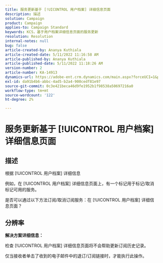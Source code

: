 ```yaml
---
title: 服务更新基于 [!UICONTROL 用户档案] 详细信息页面
description: 描述
solution: Campaign
product: Campaign
applies-to: Campaign Standard
keywords: KCS，基于用户档案详细信息页面的服务更新
resolution: Resolution
internal-notes: null
bug: false
article-created-by: Ananya Kuthiala
article-created-date: 5/11/2022 11:16:58 AM
article-published-by: Ananya Kuthiala
article-published-date: 5/11/2022 11:18:26 AM
version-number: 2
article-number: KA-14913
dynamics-url: https://adobe-ent.crm.dynamics.com/main.aspx?forceUCI=1&pagetype=entityrecord&etn=knowledgearticle&id=9bbe52db-1bd1-ec11-a7b5-0022480a8e40
exl-id: da91b4b6-abbc-4ad5-b2a4-900cedf81e97
source-git-commit: 0c3e421beca46d9fe1952b1f98538a50697216a0
workflow-type: tm+mt
source-wordcount: '122'
ht-degree: 2%

---
```


# 服务更新基于 [!UICONTROL 用户档案] 详细信息页面

## 描述


根据 [!UICONTROL 用户档案] 详细信息

例如，在 [!UICONTROL 用户档案] 详细信息页面上，有一个标记用于标记/取消标记可用的服务。

是否可以通过以下方法订阅/取消订阅服务：在 [!UICONTROL 用户档案] 详细信息页面？

## 分辨率

<b>解决方案详细信息：</b>

检查 [!UICONTROL 用户档案] 详细信息页面将不会帮助更新订阅历史记录。

仅当接收者单击了收到的电子邮件中的退订/订阅链接时，才能执行此操作。
